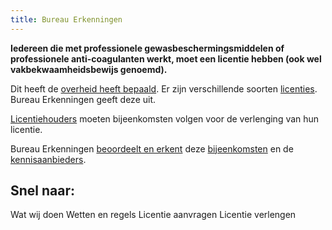 ```yaml
---
title: Bureau Erkenningen
---
```


**Iedereen die met professionele gewasbeschermingsmiddelen of professionele anti-coagulanten werkt, moet een licentie hebben (ook wel vakbekwaamheidsbewijs genoemd).**

Dit heeft de [overheid heeft bepaald](/licenties/wetten-en-regels). Er zijn verschillende soorten [licenties](/licenties). Bureau Erkenningen geeft deze uit.

[Licentiehouders](/wat-wij-doen/licentiehouders) moeten bijeenkomsten volgen voor de verlenging van hun licentie.

Bureau Erkenningen [beoordeelt en erkent](/wat-wij-doen) deze [bijeenkomsten](/bijeenkomsten/bijeenkomsten-zoeken) en de [kennisaanbieders](/wat-wij-doen/kennisaanbieders).

## Snel naar:

<link-container>
<link-button to="/wat-wij-doen/">Wat wij doen</link-button>
<link-button to="/licenties/wetten-en-regels">Wetten en regels</link-button>
<link-button to="/licenties/licentie-aanvragen/">Licentie aanvragen</link-button>
<link-button to="/licenties/licentie-verlengen/">Licentie verlengen</link-button>
</link-container>
